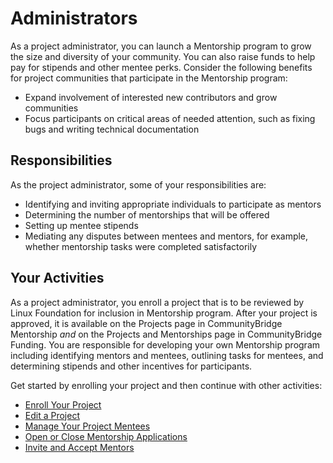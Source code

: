 # Administrators

As a project administrator, you can launch a Mentorship program to grow the size and diversity of your community. You can also raise funds to help pay for stipends and other mentee perks. Consider the following benefits for project communities that participate in the Mentorship program:

* Expand involvement of interested new contributors and grow communities
* Focus participants on critical areas of needed attention, such as fixing bugs and writing technical documentation

## Responsibilities <a id="Administrators-Responsibilities"></a>

As the project administrator, some of your responsibilities are:

* Identifying and inviting appropriate individuals to participate as mentors
* Determining the number of mentorships that will be offered
* Setting up mentee stipends
* Mediating any disputes between mentees and mentors, for example, whether mentorship tasks were completed satisfactorily

## Your Activities <a id="Administrators-YourActivities"></a>

As a project administrator, you enroll a project that is to be reviewed by Linux Foundation for inclusion in Mentorship program. After your project is approved, it is available on the Projects page in CommunityBridge Mentorship _and_ on the Projects and Mentorships page in CommunityBridge Funding. You are responsible for developing your own Mentorship program including identifying mentors and mentees, outlining tasks for mentees, and determining stipends and other incentives for participants.

Get started by enrolling your project and then continue with other activities:

* [Enroll Your Project](enroll-your-project/)
* [Edit a Project](edit-a-project.md)
* [Manage Your Project Mentees](manage-mentee-application.md)
* [Open or Close Mentorship Applications](open-or-close-mentorship-applications.md)
* [Invite and Accept Mentors](invite-and-accept-mentors.md)

